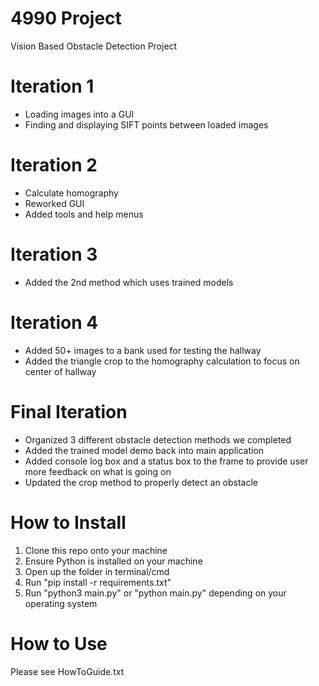 # 4990 Project
Vision Based Obstacle Detection Project

# Iteration 1
- Loading images into a GUI
- Finding and displaying SIFT points between loaded images
# Iteration 2
- Calculate homography
- Reworked GUI
- Added tools and help menus
# Iteration 3
- Added the 2nd method which uses trained models
# Iteration 4
- Added 50+ images to a bank used for testing the hallway
- Added the triangle crop to the homography calculation to focus on center of hallway
# Final Iteration
- Organized 3 different obstacle detection methods we completed
- Added the trained model demo back into main application
- Added console log box and a status box to the frame to provide user more feedback on what is going on
- Updated the crop method to properly detect an obstacle

# How to Install
1. Clone this repo onto your machine
2. Ensure Python is installed on your machine
3. Open up the folder in terminal/cmd
4. Run "pip install -r requirements.txt"
5. Run "python3 main.py" or "python main.py" depending on your operating system

# How to Use
 Please see HowToGuide.txt
